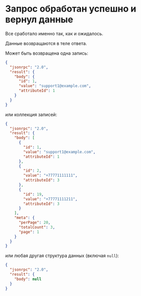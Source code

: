 # Запрос обработан успешно и вернул данные

Все сработало именно так, как и ожидалось.

Данные возвращаются в теле ответа.

Может быть возвращена одна запись:

```json
{
  "jsonrpc": "2.0",
  "result": {
    "body": {
      "id": 1,
      "value": "support1@example.com",
      "attributeId": 1
    }
  }
}
```

или коллекция записей:

```json
{
  "jsonrpc": "2.0",
  "result": {
    "body": [
      {
        "id": 1,
        "value": "support1@example.com",
        "attributeId": 1
      },
      {
        "id": 2,
        "value": "+77771111111",
        "attributeId": 3
      },
      {
        "id": 19,
        "value": "+77771111211",
        "attributeId": 3
      }
    ],
    "meta": {
      "perPage": 20,
      "totalCount": 3,
      "page": 1
    }
  }
}
```

или любая другая структура данных (включая `null`):

```json
{
  "jsonrpc": "2.0",
  "result": {
    "body": null
  }
}
```
